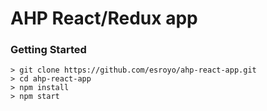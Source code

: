 # AHP React/Redux app

### Getting Started

```
> git clone https://github.com/esroyo/ahp-react-app.git
> cd ahp-react-app
> npm install
> npm start
```
